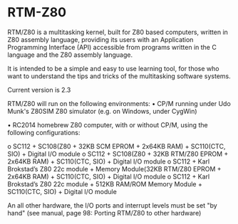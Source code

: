 # RTM-Z80
RTM/Z80 is a multitasking kernel, built for Z80 based computers, written in Z80 assembly language, providing its users with an Application Programming Interface (API) accessible from programs written in the C language and the Z80 assembly language.

It is intended to be a simple and easy to use learning tool, for those who want to understand the tips and tricks of the multitasking software systems.

Current version is 2.3

RTM/Z80 will run on the following environments:
• CP/M running under Udo Munk's Z80SIM Z80 simulator (e.g. on Windows, under CygWin)

• RC2014 homebrew Z80 computer, with or without CP/M, using the following configurations:

o SC112 + SC108(Z80 + 32KB SCM EPROM + 2x64KB RAM) + SC110(CTC, SIO) + Digital I/O module
o SC112 + SC108(Z80 + 32KB RTM/Z80 EPROM + 2x64KB RAM) + SC110(CTC, SIO) + Digital I/O module
o SC112 + Karl Brokstad’s Z80 22c module + Memory Module(32KB RTM/Z80 EPROM + 2x64KB RAM) + SC110(CTC, SIO) + Digital I/O module
o SC112 + Karl Brokstad’s Z80 22c module + 512KB RAM/ROM Memory Module + SC110(CTC, SIO) + Digital I/O module

An all other hardware, the I/O ports and interrupt levels must be set "by hand" (see manual, page 98: Porting RTM/Z80 to other hardware)
